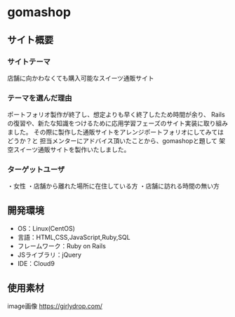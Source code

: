 # gomashop
## サイト概要
### サイトテーマ
店舗に向かわなくても購入可能なスイーツ通販サイト
​
### テーマを選んだ理由
ポートフォリオ製作が終了し、想定よりも早く終了したため時間が余り、
Railsの復習や、新たな知識をつけるために応用学習フェーズのサイト実装に取り組みました。
その際に製作した通販サイトをアレンジポートフォリオにしてみてはどうか？と
担当メンターにアドバイス頂いたことから、gomashopと題して
架空スイーツ通販サイトを製作いたしました。

### ターゲットユーザ
・女性
・店舗から離れた場所に在住している方
・店舗に訪れる時間の無い方

## 開発環境
- OS：Linux(CentOS)
- 言語：HTML,CSS,JavaScript,Ruby,SQL
- フレームワーク：Ruby on Rails
- JSライブラリ：jQuery
- IDE：Cloud9
​
## 使用素材
image画像
https://girlydrop.com/
